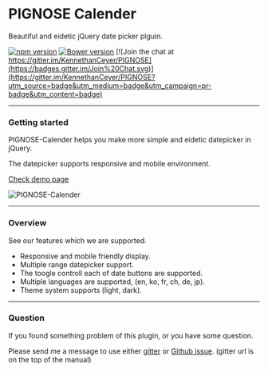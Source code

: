 # PIGNOSE Calender

Beautiful and eidetic jQuery date picker plguin.

[![npm version](https://badge.fury.io/js/pg-calender.svg)](https://badge.fury.io/js/pg-calender) [![Bower version](https://badge.fury.io/bo/pg-calender.svg)](https://badge.fury.io/bo/pg-calender) [![Join the chat at https://gitter.im/KennethanCeyer/PIGNOSE](https://badges.gitter.im/Join%20Chat.svg)](https://gitter.im/KennethanCeyer/PIGNOSE?utm_source=badge&utm_medium=badge&utm_campaign=pr-badge&utm_content=badge)

----

### Getting started

PIGNOSE-Calender helps you make more simple and eidetic datepicker in jQuery.

The datepicker supports responsive and mobile environment.

[Check demo page](http://www.pigno.se/barn/PIGNOSE-Calender)

![PIGNOSE-Calender](http://www.nhpcw.com/upload/PIGNOSE%2BCalender_100616032812.png)

----

### Overview

See our features which we are supported.

- Responsive and mobile friendly display.
- Multiple range datepicker support.
- The toogle controll each of date buttons are supported.
- Multiple languages are supported, (en, ko, fr, ch, de, jp).
- Theme system supports (light, dark).

----

### Question

If you found something problem of this plugin, or you have some question.

Please send me a message to use either [gitter](https://gitter.im/KennethanCeyer/PIGNOSE) or [Github issue](https://github.com/KennethanCeyer/PIGNOSE-Calender/issues). (gitter url is on the top of the manual)
